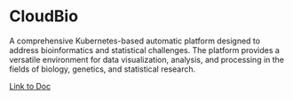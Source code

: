 # CloudBio
A comprehensive Kubernetes-based automatic platform designed to address bioinformatics and statistical challenges. The platform provides a versatile environment for data visualization, analysis, and processing in the fields of biology, genetics, and statistical research.


[Link to Doc](docs/CloudBioDoc.md)